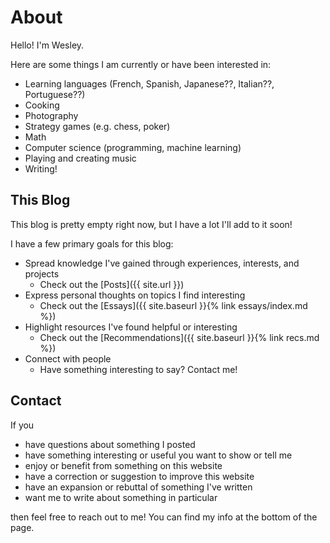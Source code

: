 # About

Hello! I'm Wesley.

Here are some things I am currently or have been interested in:
- Learning languages (French, Spanish, Japanese??, Italian??, Portuguese??)
- Cooking
- Photography
- Strategy games (e.g. chess, poker)
- Math
- Computer science (programming, machine learning)
- Playing and creating music
- Writing!


## This Blog

This blog is pretty empty right now, but I have a lot I'll add to it soon!

I have a few primary goals for this blog:

- Spread knowledge I've gained through experiences, interests, and projects
    - Check out the [Posts]({{ site.url }})
- Express personal thoughts on topics I find interesting
    - Check out the [Essays]({{ site.baseurl }}{% link essays/index.md %})
- Highlight resources I've found helpful or interesting
    - Check out the [Recommendations]({{ site.baseurl }}{% link recs.md %})
- Connect with people
    - Have something interesting to say? Contact me!

## Contact

If you
- have questions about something I posted
- have something interesting or useful you want to show or tell me
- enjoy or benefit from something on this website
- have a correction or suggestion to improve this website
- have an expansion or rebuttal of something I've written
- want me to write about something in particular

then feel free to reach out to me! You can find my info at the bottom of the page.
